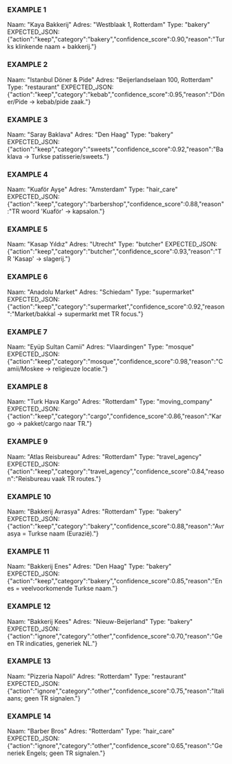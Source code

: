 ### EXAMPLE 1
Naam: "Kaya Bakkerij"
Adres: "Westblaak 1, Rotterdam"
Type: "bakery"
EXPECTED_JSON:
{"action":"keep","category":"bakery","confidence_score":0.90,"reason":"Turks klinkende naam + bakkerij."}

### EXAMPLE 2
Naam: "Istanbul Döner & Pide"
Adres: "Beijerlandselaan 100, Rotterdam"
Type: "restaurant"
EXPECTED_JSON:
{"action":"keep","category":"kebab","confidence_score":0.95,"reason":"Döner/Pide → kebab/pide zaak."}

### EXAMPLE 3
Naam: "Saray Baklava"
Adres: "Den Haag"
Type: "bakery"
EXPECTED_JSON:
{"action":"keep","category":"sweets","confidence_score":0.92,"reason":"Baklava → Turkse patisserie/sweets."}

### EXAMPLE 4
Naam: "Kuaför Ayşe"
Adres: "Amsterdam"
Type: "hair_care"
EXPECTED_JSON:
{"action":"keep","category":"barbershop","confidence_score":0.88,"reason":"TR woord 'Kuaför' → kapsalon."}

### EXAMPLE 5
Naam: "Kasap Yıldız"
Adres: "Utrecht"
Type: "butcher"
EXPECTED_JSON:
{"action":"keep","category":"butcher","confidence_score":0.93,"reason":"TR 'Kasap' → slagerij."}

### EXAMPLE 6
Naam: "Anadolu Market"
Adres: "Schiedam"
Type: "supermarket"
EXPECTED_JSON:
{"action":"keep","category":"supermarket","confidence_score":0.92,"reason":"Market/bakkal → supermarkt met TR focus."}

### EXAMPLE 7
Naam: "Eyüp Sultan Camii"
Adres: "Vlaardingen"
Type: "mosque"
EXPECTED_JSON:
{"action":"keep","category":"mosque","confidence_score":0.98,"reason":"Camii/Moskee → religieuze locatie."}

### EXAMPLE 8
Naam: "Turk Hava Kargo"
Adres: "Rotterdam"
Type: "moving_company"
EXPECTED_JSON:
{"action":"keep","category":"cargo","confidence_score":0.86,"reason":"Kargo → pakket/cargo naar TR."}

### EXAMPLE 9
Naam: "Atlas Reisbureau"
Adres: "Rotterdam"
Type: "travel_agency"
EXPECTED_JSON:
{"action":"keep","category":"travel_agency","confidence_score":0.84,"reason":"Reisbureau vaak TR routes."}

### EXAMPLE 10
Naam: "Bakkerij Avrasya"
Adres: "Rotterdam"
Type: "bakery"
EXPECTED_JSON:
{"action":"keep","category":"bakery","confidence_score":0.88,"reason":"Avrasya = Turkse naam (Eurazië)."}

### EXAMPLE 11
Naam: "Bakkerij Enes"
Adres: "Den Haag"
Type: "bakery"
EXPECTED_JSON:
{"action":"keep","category":"bakery","confidence_score":0.85,"reason":"Enes = veelvoorkomende Turkse naam."}

### EXAMPLE 12
Naam: "Bakkerij Kees"
Adres: "Nieuw-Beijerland"
Type: "bakery"
EXPECTED_JSON:
{"action":"ignore","category":"other","confidence_score":0.70,"reason":"Geen TR indicaties, generiek NL."}

### EXAMPLE 13
Naam: "Pizzeria Napoli"
Adres: "Rotterdam"
Type: "restaurant"
EXPECTED_JSON:
{"action":"ignore","category":"other","confidence_score":0.75,"reason":"Italiaans; geen TR signalen."}

### EXAMPLE 14
Naam: "Barber Bros"
Adres: "Rotterdam"
Type: "hair_care"
EXPECTED_JSON:
{"action":"ignore","category":"other","confidence_score":0.65,"reason":"Generiek Engels; geen TR signalen."}
